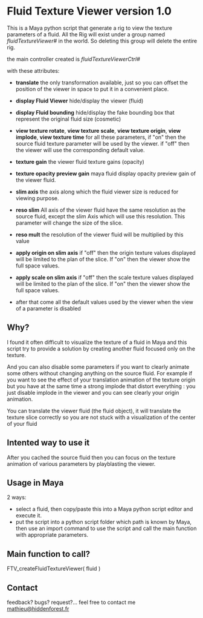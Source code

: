 # Fluid Texture Viewer version 1.0

This is a Maya python script that generate a rig to view the texture parameters
of a fluid.
All the Rig will exist under a group named *fluidTextureViewer#* in the world.
So deleting this group will delete the entire rig.

the main controller created is *fluidTextureViewerCtrl#*

with these attributes:

* **translate** the only transformation available, just so you can offset the
position of the viewer in space to put it in a convenient place.

* **display Fluid Viewer** hide/display the viewer (fluid)

* **display Fluid bounding** hide/display the fake bounding box that represent the original fluid size
(cosmetic)

* **view texture rotate**, **view texture scale**, **view texture origin**, **view implode**, 
**view texture time**
for all these parameters, if "on" then the source fluid texture parameter will
be used by the viewer. if "off" then the viewer will use the corresponding
default value.

* **texture gain** the viewer fluid texture gains (opacity)

* **texture opacity preview gain** maya fluid display opacity preview gain of the
viewer fluid.

* **slim axis** the axis along which the fluid viewer size is reduced for viewing
purpose.

* **reso slim** All axis of the viewer fluid have the same resolution as the source
fluid, except the slim Axis which will use this resolution. This parameter will
change the size of the slice.

* **reso mult** the resolution of the viewer fluid will be multiplied by this value

* **apply origin on slim axis** if "off" then the origin texture values displayed
will be limited to the plan of the slice. If "on" then the viewer show the full
space values.

* **apply scale on slim axis** if "off" then the scale texture values displayed
will be limited to the plan of the slice. If "on" then the viewer show the full
space values.

* after that come all the default values used by the viewer when the view of a parameter is
disabled

## Why?

I found it often difficult to visualize the texture of a fluid in Maya and this script
try to provide a solution by creating another fluid focused only on the texture.

And you can also disable some parameters if you want to clearly animate some others without changing anything
on the source fluid. For example if you want to see the effect of your translation animation of the texture origin but you have at the same time a strong implode that distort everything : you just disable
implode in the viewer and you can see clearly your origin animation.

You can translate the viewer fluid (the fluid object), it will translate the texture slice correctly so you are not stuck with a visualization of the center of your fluid

## Intented way to use it

After you cached the source fluid then you can focus on the texture animation of various parameters by playblasting the viewer.

## Usage in Maya

2 ways:
* select a fluid, then copy/paste this into a Maya python script editor and
execute it.
* put the script into a python script folder which path is known by Maya, then use an import
command to use the script and call the main function with appropriate parameters.

## Main function to call?

FTV_createFluidTextureViewer( fluid )

## Contact
feedback? bugs? request?... feel free to contact me
mathieu@hiddenforest.fr


